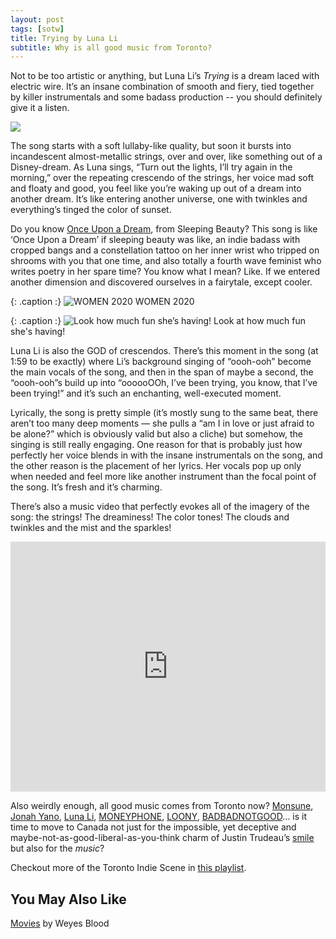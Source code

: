 ```yaml
---
layout: post
tags: [sotw]
title: Trying by Luna Li
subtitle: Why is all good music from Toronto?
---
```


Not to be too artistic or anything, but Luna Li’s *Trying* is a dream laced with electric wire. It’s an insane combination of smooth and fiery, tied together by killer instrumentals and some badass production -- you should definitely give it a listen.

![](https://f4.bcbits.com/img/a2067753946_10.jpg)

[](https://www.google.com/url?sa=i&url=https%3A%2F%2Flunali.bandcamp.com%2Ftrack%2Ftrying&psig=AOvVaw2BkdqB-VxozEw3nxKak767&ust=1587357584607000&source=images&cd=vfe&ved=0CAIQjRxqFwoTCKisvv3V8-gCFQAAAAAdAAAAABAD)
[](https://www.google.com/url?sa=i&url=https%3A%2F%2Fwww.chelseabrimstinphotography.com%2Ffullscreen-page%2Fcomp-j7dehqpw%2F42d477c3-d39d-489e-aa88-390a53e2adb5%2F3%2F%253Fi%253D3%2526s%253Dstyle-ja13fh6h&psig=AOvVaw21GPhUAUK4KGYIDH2aFG2G&ust=1587356294955000&source=images&cd=vfe&ved=0CAIQjRxqFwoTCLjAsKXR8-gCFQAAAAAdAAAAABAD)The song starts with a soft lullaby-like quality, but soon it bursts into incandescent almost-metallic strings, over and over, like something out of a Disney-dream. As Luna sings, “Turn out the lights, I’ll try again in the morning,” over the repeating crescendo of the strings, her voice mad soft and floaty and good, you feel like you’re waking up out of a dream into another dream. It’s like entering another universe, one with twinkles and everything’s tinged the color of sunset. 

Do you know [Once Upon a Dream](https://www.youtube.com/watch?v=LCCxnuLlS18), from Sleeping Beauty? This song is like ‘Once Upon a Dream’ if sleeping beauty was like, an indie badass with cropped bangs and a constellation tattoo on her inner wrist who tripped on shrooms with you that one time, and also totally a fourth wave feminist who writes poetry in her spare time? You know what I mean? Like. If we entered another dimension and discovered ourselves in a fairytale, except cooler. 

{: .caption :}
![WOMEN 2020](https://hamiltonrising.com/wp-content/uploads/2019/10/LunaL-7-1024x683.jpg) WOMEN 2020

{: .caption :}
![Look how much fun she’s having!](https://paper-attachments.dropbox.com/s_C4E26F99EAE1DDB52CCAB2600A14E6336344EB91CFE7D03CEC32FD4A3485201D_1587270112343_image.png) Look at how much fun she's having!

[](https://www.google.com/url?sa=i&url=https%3A%2F%2Fwww.oneintenwords.com%2F2019%2F07%2Fnxne-2019-luna-li-at-royal-mountain.html&psig=AOvVaw2BWx26cUAcNkJR4iHwgB7z&ust=1587356400493000&source=images&cd=vfe&ved=0CAIQjRxqFwoTCJClksbR8-gCFQAAAAAdAAAAABAJ)
Luna Li is also the GOD of crescendos. There’s this moment in the song (at 1:59 to be exactly) where Li’s background singing of “oooh-ooh” become the main vocals of the song, and then in the span of maybe a second, the “oooh-ooh”s build up into “oooooOOh, I’ve been trying, you know, that I’ve been trying!” and it’s such an enchanting, well-executed moment. 

Lyrically, the song is pretty simple (it’s mostly sung to the same beat, there aren’t too many deep moments — she pulls a “am I in love or just afraid to be alone?” which is obviously valid but also a cliche) but somehow, the singing is still really engaging. One reason for that is probably just how perfectly her voice blends in with the insane instrumentals on the song, and the other reason is the placement of her lyrics. Her vocals pop up only when needed and feel more like another instrument than the focal point of the song. It’s fresh and it’s charming. 

There’s also a music video that perfectly evokes all of the imagery of the song: the strings! The dreaminess! The color tones! The clouds and twinkles and the mist and the sparkles! 


<iframe src="https://www.youtube.com/embed/r1dy9P6ND0E"  frameborder="0" allow="accelerometer; autoplay; encrypted-media; gyroscope; picture-in-picture" allowfullscreen onload='javascript:(function(o){o.style.height=o.contentWindow.document.body.scrollHeight+"px";}(this));' style="height:400px;width:100%;border:none;overflow:hidden;"></iframe>


Also weirdly enough, all good music comes from Toronto now?
[Monsune](https://open.spotify.com/artist/6NgYKD0TKGjwtRFqTyyqKF?si=_u96nitGS7exopTCAelcsA), [Jonah Yano](https://open.spotify.com/artist/4Js9qeA7KMFyjBYHEjFaeJ?si=RJg-s9EqTLCM4qvrGSbZ2w), [Luna Li](https://open.spotify.com/artist/4ZAk3yVJdtf1CFnTiG08U3?si=dyEcFSSBRjO3kVNY23InkQ), [MONEYPHONE](https://open.spotify.com/artist/3siLw69GHBIbLDvDdoFphB?si=gsdH97oFSSuyS2FLC9RgVg), [LOONY](https://open.spotify.com/artist/0xSfdfhcXN6T8M5gt7VwK0?si=aWi9Yr0jSr-ygbxdIjMx4A), [BADBADNOTGOOD](https://open.spotify.com/artist/65dGLGjkw3UbddUg2GKQoZ?si=M5vEaj51Q8a56odxYoJlQg)… is it time to move to Canada not just for the impossible, yet deceptive and maybe-not-as-good-liberal-as-you-think charm of Justin Trudeau’s [smile](https://thenypost.files.wordpress.com/2019/09/trudeau-blackface.jpg?quality=90&strip=all&w=1236&h=820&crop=1) but also for the *music*? 

Checkout more of the Toronto Indie Scene in [this playlist](https://open.spotify.com/playlist/0eKrj9ZnsIAYUMsbREmS2R). 


## You May Also Like

[Movies](https://open.spotify.com/track/31LKL7XfxR1PTm6Or9KTKv) by Weyes Blood

